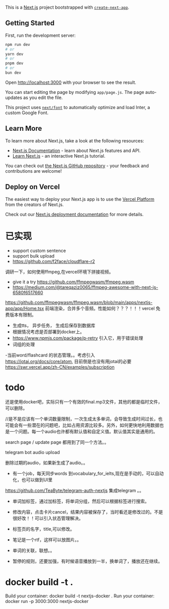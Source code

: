 This is a [Next.js](https://nextjs.org/) project bootstrapped with [`create-next-app`](https://github.com/vercel/next.js/tree/canary/packages/create-next-app).

## Getting Started

First, run the development server:

```bash
npm run dev
# or
yarn dev
# or
pnpm dev
# or
bun dev
```

Open [http://localhost:3000](http://localhost:3000) with your browser to see the result.

You can start editing the page by modifying `app/page.js`. The page auto-updates as you edit the file.

This project uses [`next/font`](https://nextjs.org/docs/basic-features/font-optimization) to automatically optimize and load Inter, a custom Google Font.

## Learn More

To learn more about Next.js, take a look at the following resources:

- [Next.js Documentation](https://nextjs.org/docs) - learn about Next.js features and API.
- [Learn Next.js](https://nextjs.org/learn) - an interactive Next.js tutorial.

You can check out [the Next.js GitHub repository](https://github.com/vercel/next.js/) - your feedback and contributions are welcome!

## Deploy on Vercel

The easiest way to deploy your Next.js app is to use the [Vercel Platform](https://vercel.com/new?utm_medium=default-template&filter=next.js&utm_source=create-next-app&utm_campaign=create-next-app-readme) from the creators of Next.js.

Check out our [Next.js deployment documentation](https://nextjs.org/docs/deployment) for more details.


# 已实现

- support custom sentence 
- support bulk upload 
- https://github.com/f2face/cloudflare-r2

调研一下，如何使用ffmpeg,在vercel环境下拼接视频。
- give it a try https://github.com/ffmpegwasm/ffmpeg.wasm 
- https://medium.com/@tareqaziz0065/ffmpeg-awesome-with-next-js-6580f6517660

https://github.com/ffmpegwasm/ffmpeg.wasm/blob/main/apps/nextjs-app/app/Home.tsx 前端渲染，合并多个音频。性能如何？？？！！！vercel 免费版本有限制。



- 生成tts， 异步任务， 生成后保存到数据库
-  根据情况考虑是否部署到docker上。
- https://www.npmjs.com/package/p-retry 引入它，用于错误处理
- 词组的处理

-当前word/flashcard 的状态管理。。考虑引入 https://jotai.org/docs/core/atom, 目前倒是也没有用jotai的必要
https://swr.vercel.app/zh-CN/examples/subscription

# todo


还是使用docker吧，实际只有一个有效的final.mp3文件，其他的都是临时文件，可以删除。

//是不是应该有一个单词数量限制，一次生成太多单词，会导致生成时间过长，也可能会有一些潜在的问题吧，比如占用资源比较多。另外，如何更快地利用数据也是一个问题。每一个audio也许都有默认值和自定义值。默认值其实是通用的。

search page / update page 都用到了同一个方法。。


telegram bot 
audio upload 


删除过期的audio，如果新生成了audio。。

- 有一个job，每天同步words 到vocabulary_for_ielts,现在是手动的，可以自动化，也可以做到UI里

https://github.com/TeaByte/telegram-auth-nextjs 集成telegram 。。


- 单词加标签，通过加标签，将单词分组，然后可以根据标签进行搜索。

- 修改内容，点击卡片cancel，结果内容被保存了，当时看还是修改过的。不是很好改！！可以引入状态管理解决。

- 标签页的名字，title,可以修改。
- 笔记是一个rtf，这样可以放图片。。
- 单词的关联，联想。。 
- 暂停的规则，还要加强，有时候语音播放到一半，换单词了，播放还在继续。

# docker build -t .

Build your container: docker build -t nextjs-docker .
Run your container: docker run -p 3000:3000 nextjs-docker

